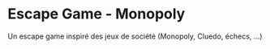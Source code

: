 # Escape Game - Monopoly

Un escape game inspiré des jeux de société (Monopoly, Cluedo, échecs, ...)
